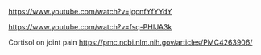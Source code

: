 https://www.youtube.com/watch?v=jqcnfYfYYdY

https://www.youtube.com/watch?v=fsq-PHIJA3k

Cortisol on joint pain https://pmc.ncbi.nlm.nih.gov/articles/PMC4263906/
